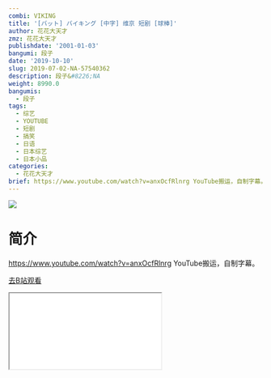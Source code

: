 ```yaml
---
combi: VIKING
title: '[バット] バイキング [中字] 维京 短剧 [球棒]'
author: 花花大天才
zmz: 花花大天才
publishdate: '2001-01-03'
bangumi: 段子
date: '2019-10-10'
slug: 2019-07-02-NA-57540362
description: 段子&#8226;NA
weight: 8990.0
bangumis:
  - 段子
tags:
  - 综艺
  - YOUTUBE
  - 短剧
  - 搞笑
  - 日语
  - 日本综艺
  - 日本小品
categories:
  - 花花大天才
brief: https://www.youtube.com/watch?v=anxOcfRlnrg YouTube搬运，自制字幕。
---
```

![](https://raw.githubusercontent.com/tcgriffith/owaraisite/master/static/tmpimg/36cbd50b273308e54eacc4d60ed606999a673c43.jpg.480.jpg)
# 简介  
https://www.youtube.com/watch?v=anxOcfRlnrg
YouTube搬运，自制字幕。  

[去B站观看](https://www.bilibili.com/video/av57540362/)
<div class ="resp-container"><iframe class="testiframe" src="//player.bilibili.com/player.html?aid=57540362"", scrolling="no", allowfullscreen="true" > </iframe></div> 
